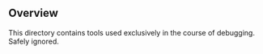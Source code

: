 ## Overview

This directory contains tools used exclusively in the course of debugging. Safely ignored.